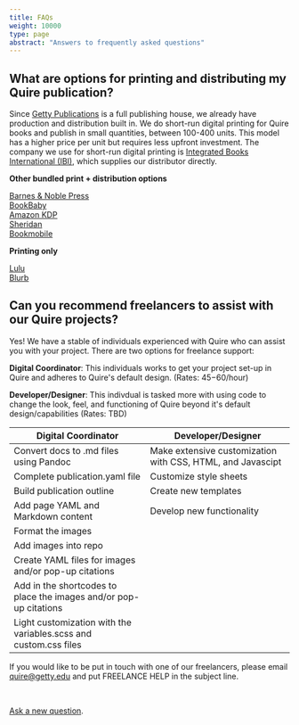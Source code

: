 ```yaml
---
title: FAQs
weight: 10000
type: page
abstract: "Answers to frequently asked questions"
---
```


## What are options for printing and distributing my Quire publication?

Since [Getty Publications](https://www.getty.edu/publications/) is a full publishing house, we already have production and distribution built in. We do short-run digital printing for  Quire books and publish in small quantities, between 100-400 units. This model has a higher price per unit but requires less upfront investment. The company we use for short-run digital printing is [Integrated Books International (IBI)](https://www.booksintl.com/), which supplies our distributor directly.
 
**Other bundled print + distribution options**
 
[Barnes & Noble Press](https://press.barnesandnoble.com/) <br>
[BookBaby](https://www.bookbaby.com/) <br>
[Amazon KDP](https://kdp.amazon.com/en_US/) <br>
[Sheridan](https://www.sheridan.com/) <br>
[Bookmobile](https://www.bookmobile.com/)
 
**Printing only**
 
[Lulu](https://www.lulu.com/) <br>
[Blurb](https://www.blurb.com/)

## Can you recommend freelancers to assist with our Quire projects?

Yes! We have a stable of individuals experienced with Quire who can assist you with your project. There are two options for freelance support: 

**Digital Coordinator**: This individuals works to get your project set-up in Quire and adheres to Quire's default design. (Rates: $45-$60/hour) <br>

**Developer/Designer**: This indivdual is tasked more with using code to change the look, feel, and functioning of Quire beyond it's default design/capabilities (Rates: TBD)

| **Digital Coordinator** | **Developer/Designer**|
|-------------------------|-----------------------|
| Convert docs to .md files using Pandoc | Make extensive customization with CSS, HTML, and Javascipt | 
| Complete publication.yaml file | Customize style sheets | 
| Build publication outline | Create new templates | 
| Add page YAML and Markdown content | Develop new functionality |
| Format the images | |
| Add images into repo | | 
| Create YAML files for images and/or pop-up citations | | 
| Add in the shortcodes to place the images and/or pop-up citations | | 
| Light customization with the variables.scss and custom.css files | | 

If you would like to be put in touch with one of our freelancers, please email [quire@getty.edu](mailto:quire@getty.edu) and put FREELANCE HELP in the subject line. 

<br>
 
<div class="action-button">

[Ask a new  question](https://github.com/thegetty/quire/discussions/new=get-help).

</div>